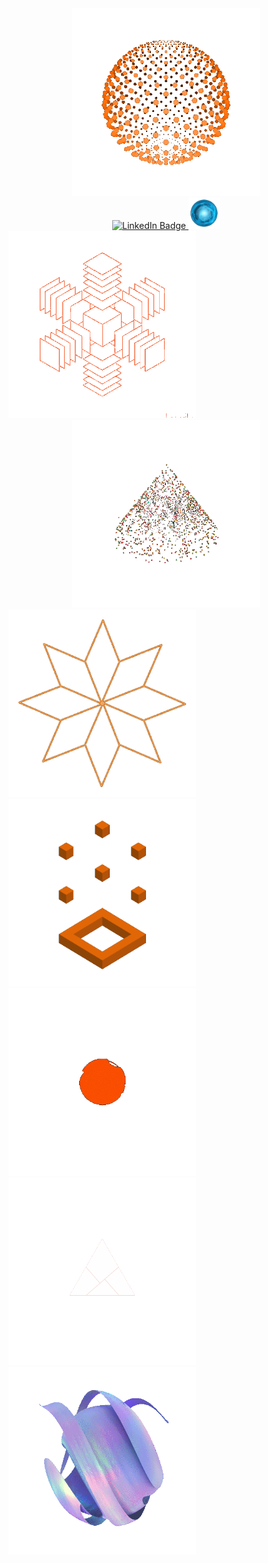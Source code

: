 <div align="center">
<img src="./666_2.gif" width="300" height="300"> <br>
<div id="badges">
  <a href="www.linkedin.com/in/dyachuk-roman">
  <img src="https://img.shields.io/badge/LinkedIn-blue?style=for-the-badge&logo=linkedin&logoColor=white" alt="LinkedIn Badge"/>
  </a>
  <a href="www.linkedin.com/in/dyachuk-roman">
  <img src="./1.gif" width="50" height="50" alt="LinkedIn Badge"/>
  </a>
</div>
</div>



<div id="all_gif">
<div align="left">
<img src="./222.gif" width="300" height="300">
</div>
<div align="center">
<img src="./10_1.gif" width="300" height="300">
</div>
<div>
<img src="./11.gif" width="300" height="300">
</div>
<div>
<img src="./123.gif" width="300" height="300">
</div>
<div>
<img src="./133.gif" width="300" height="300">
</div>
<div>
<img src="./6.gif" width="300" height="300">
</div>
<div>
<img src="./yy3.gif" width="300" height="300">
</div>
</div>

